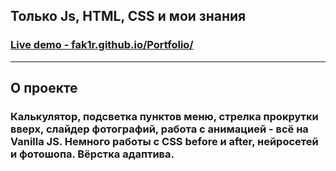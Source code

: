 ## Только Js, HTML, CSS и мои знания
### [Live demo - fak1r.github.io/Portfolio/](https://fak1r.github.io/Portfolio/)
___
## О проекте
### Калькулятор, подсветка пунктов меню, стрелка прокрутки вверх, слайдер фотографий, работа с анимацией - всё на Vanilla JS. Немного работы с CSS before и after, нейросетей и фотошопа. Вёрстка адаптива.